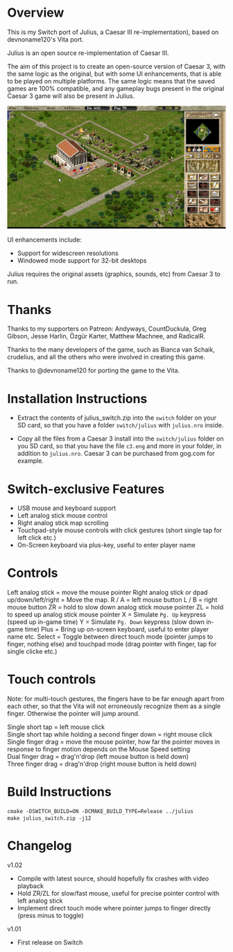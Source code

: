 Overview
=====
This is my Switch port of Julius, a Caesar III re-implementation), based on devnoname120's Vita port.

Julius is an open source re-implementation of Caesar III.

The aim of this project is to create an open-source version of Caesar 3, with the same logic as the original, but with some UI enhancements, that is able to be played on multiple platforms. The same logic means that the saved games are 100% compatible, and any gameplay bugs present in the original Caesar 3 game will also be present in Julius.

![](screenshots/julius_shot_1.jpg)

UI enhancements include:
- Support for widescreen resolutions
- Windowed mode support for 32-bit desktops

Julius requires the original assets (graphics, sounds, etc) from Caesar 3 to run.

Thanks
======
Thanks to my supporters on Patreon: Andyways, CountDuckula, Greg Gibson, Jesse Harlin, Özgür Karter, Matthew Machnee, and RadicalR.

Thanks to the many developers of the game, such as Bianca van Schaik, crudelius, and all the others who were involved in creating this game.

Thanks to @devnoname120 for porting the game to the Vita.

Installation Instructions
=====
- Extract the contents of julius_switch.zip into the `switch` folder on your SD card, so that you have a folder `switch/julius` with `julius.nro` inside.

- Copy all the files from a Caesar 3 install into the `switch/julius` folder on you SD card, so that you have the file `c3.eng` and more in your folder, in addition to `julius.nro`. Caesar 3 can be purchased from gog.com for example.

Switch-exclusive Features
=====
- USB mouse and keyboard support
- Left analog stick mouse control
- Right analog stick map scrolling
- Touchpad-style mouse controls with click gestures (short single tap for left click etc.)
- On-Screen keyboard via plus-key, useful to enter player name

Controls
=====
Left analog stick = move the mouse pointer
Right analog stick or dpad up/down/left/right = Move the map.
R / A = left mouse button
L / B = right mouse button
ZR = hold to slow down analog stick mouse pointer
ZL = hold to speed up analog stick mouse pointer
X = Simulate `Pg. Up` keypress (speed up in-game time)
Y = Simulate `Pg. Down` keypress (slow down in-game time)
Plus = Bring up on-screen keyboard, useful to enter player name etc.
Select = Toggle between direct touch mode (pointer jumps to finger, nothing else) and touchpad mode (drag pointer with finger, tap for single clicke etc.)

Touch controls
======
Note: for multi-touch gestures, the fingers have to be far enough apart from each other, so that the Vita will not erroneously recognize them as a single finger. Otherwise the pointer will jump around. 

Single short tap = left mouse click  
Single short tap while holding a second finger down = right mouse click  
Single finger drag = move the mouse pointer, how far the pointer moves in response to finger motion depends on the Mouse Speed setting  
Dual finger drag = drag'n'drop (left mouse button is held down)  
Three finger drag = drag'n'drop (right mouse button is held down)  

Build Instructions
=====
````
cmake -DSWITCH_BUILD=ON -DCMAKE_BUILD_TYPE=Release ../julius
make julius_switch.zip -j12
````

Changelog
=====
v1.02
- Compile with latest source, should hopefully fix crashes with video playback
- Hold ZR/ZL for slow/fast mouse, useful for precise pointer control with left analog stick
- Implement direct touch mode where pointer jumps to finger directly (press minus to toggle)

v1.01

- First release on Switch